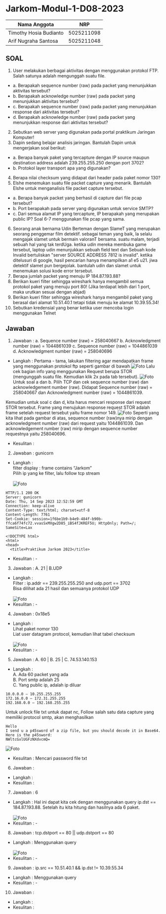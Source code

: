 # Jarkom-Modul-1-D08-2023

Nama Anggota | NRP
------------------- | --------------		
Timothy Hosia Budianto | 5025211098
Arif Nugraha Santosa | 5025211048

## SOAL
1. User melakukan berbagai aktivitas dengan menggunakan protokol FTP. Salah satunya
adalah mengunggah suatu file.
- a. Berapakah sequence number (raw) pada packet yang menunjukkan aktivitas
tersebut?
- b. Berapakah acknowledge number (raw) pada packet yang menunjukkan aktivitas
tersebut?
- c. Berapakah sequence number (raw) pada packet yang menunjukkan response
dari aktivitas tersebut?
- d. Berapakah acknowledge number (raw) pada packet yang menunjukkan response
dari aktivitas tersebut?
2. Sebutkan web server yang digunakan pada portal praktikum Jaringan Komputer!
3. Dapin sedang belajar analisis jaringan. Bantulah Dapin untuk mengerjakan soal berikut:
- a. Berapa banyak paket yang tercapture dengan IP source maupun destination
address adalah 239.255.255.250 dengan port 3702?
- b. Protokol layer transport apa yang digunakan?
4. Berapa nilai checksum yang didapat dari header pada paket nomor 130?
5. Elshe menemukan suatu file packet capture yang menarik. Bantulah Elshe untuk
menganalisis file packet capture tersebut.
- a. Berapa banyak packet yang berhasil di capture dari file pcap tersebut?
- b. Port berapakah pada server yang digunakan untuk service SMTP?
- c. Dari semua alamat IP yang tercapture, IP berapakah yang merupakan public IP?
Soal 6-7 menggunakan file pcap yang sama.
6. Seorang anak bernama Udin Berteman dengan SlameT yang merupakan seorang
penggemar film detektif. sebagai teman yang baik, Ia selalu mengajak slamet untuk
bermain valoranT bersama. suatu malam, terjadi sebuah hal yang tak terdUga. ketika
udin mereka membuka game tersebut, laptop udin menunjukkan sebuah field text dan
Sebuah kode Invalid bertuliskan "server SOURCE ADDRESS 7812 is invalid". ketika
ditelusuri di google, hasil pencarian hanya menampilkan a1 e5 u21. jiwa detektif slamet
pun bergejolak. bantulah udin dan slamet untuk menemukan solusi kode error tersebut.
7. Berapa jumlah packet yang menuju IP 184.87.193.88?
8. Berikan kueri filter sehingga wireshark hanya mengambil semua protokol paket yang
menuju port 80! (Jika terdapat lebih dari 1 port, maka urutkan sesuai dengan abjad)
9. Berikan kueri filter sehingga wireshark hanya mengambil paket yang berasal dari alamat
10.51.40.1 tetapi tidak menuju ke alamat 10.39.55.34!
10. Sebutkan kredensial yang benar ketika user mencoba login menggunakan Telnet

## Jawaban

1. Jawaban   :
  a. Sequence number (raw) = 258040667
  b. Acknowledgment number (raw) = 1044861039
  c. Sequence number (raw) = 1044861039
  d. Acknowledgment number (raw) = 258040696
- Langkah   :
Pertama - tama, lakukan filtering agar mendapatkan frame yang menggunakan protokol ftp seperti gambar di bawah
![Foto](./img/modul1_nomer1a.png)
Lalu cek bagian info yang menggunakan Request berupa STOR (mengunggah suatu file. Kemudian klik 2x pada tab tersebut).
![Foto](./img/modul1_nomer1b.png)
Untuk soal a dan b. Pilih TCP dan cek sequence number (raw) dan acknowledgement number (raw).
Didapat Sequence number (raw) = 258040667 dan Acknowledgment number (raw) = 1044861039.

Kemudian untuk soal c dan d, kita harus mencari response dari request STOR tersebut. Frame yang menujukan response request STOR adalah frame setelah request tersebut yaitu frame nomor 149.
![Foto](./img/modul1_nomer1c.png)
Seperti yang kita lihat pada gambar di atas, sequence number (raw)nya mirip dengan acknowledgment number (raw) dari request yaitu 1044861039. Dan acknowledgement rumber (raw) mirip dengan sequence number requestnya yaitu 258040696.

- Kesulitan :

2. Jawaban   : gunicorn
- Langkah   : <br> 
filter display : frame contains “Jarkom” <br> 
Pilih ip yang ke filter, lalu follow tcp stream <br><br>
![Foto](./img/modul1_nomer2.png)
```
HTTP/1.1 200 OK
Server: gunicorn
Date: Thu, 14 Sep 2023 12:52:59 GMT
Connection: keep-alive
Content-Type: text/html; charset=utf-8
Content-Length: 7761
Set-Cookie: session=1f6be1b9-b4e9-484f-b90b-ffca6f74fc72.vvasSxMXgw2D85_iBS4fJKREF5U; HttpOnly; Path=/; SameSite=Lax

<!DOCTYPE html>
<html>
<head>
  <title>Praktikum Jarkom 2023</title>
```
- Kesulitan : -

3. Jawaban   : A. 21 | B.UDP <br> 
- Langkah   :  <br> 
Filter : ip.addr == 239.255.255.250 and udp.port == 3702 <br> 
Bisa dilihat ada 21 hasil dan semuanya protokol UDP <br><br>
![Foto](./img/modul1_nomer3.png)
- Kesulitan : -

4. Jawaban   : 0x18e5 <br> 
- Langkah   : <br> 
Lihat paket nomor 130 <br>
Liat user datagram protocol, kemudian lihat tabel checksum <br><br>
![Foto](./img/modul1_nomer4.png)
- Kesulitan : -

5. Jawaban   : A. 60 | B. 25 | C. 74.53.140.153 <br>
- Langkah   : <br>
A. Ada 60 packet yang ada <br>
B. Port smtp adalah 25 <br>
C. Yang public ip, adalah ip diluar
```
10.0.0.0 — 10.255.255.255
172.16.0.0 — 172.31.255.255
192.168.0.0 — 192.168.255.255
```
Untuk unlock file txt untuk dapat nc, Follow salah satu data capture yang memiliki protocol smtp, akan menghasilkan
```
Hello
I send u a p45sword of a zip file, but you should decode it in Base64.
Here is the p45sword:
NWltcGxlUGFzNXdvcmQ=
```
![Foto](./img/modul1_nomer5.png)
- Kesulitan : Mencari password file txt

6. Jawaban   :
- Langkah   :
- Kesulitan :

7. Jawaban   : 6
- Langkah   :
Hal ini dapat kita cek dengan menggunakan query ip.dst == 184.87.193.88. Setelah itu kita hitung dan hasilnya ada 6 paket. <br><br>
![Foto](./img/modul1_nomer7.png)
- Kesulitan : -

8. Jawaban   : tcp.dstport == 80 || udp.dstport == 80 <br>
- Langkah   : Menggunakan query <br><br>
![Foto](./img/modul1_nomer8.png)
- Kesulitan : -

9. Jawaban   : ip.src == 10.51.40.1 && ip.dst != 10.39.55.34 <br>
- Langkah   : Menggunakan query 
- Kesulitan : -

10. Jawaban   :
- Langkah   :
- Kesulitan :
